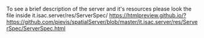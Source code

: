 To see a brief description of the server and it's resources please look the file inside it.isac.server/res/ServerSpec/
https://htmlpreview.github.io/?https://github.com/pievis/spatialServer/blob/master/it.isac.server/res/ServerSpec/ServerSpec.html
